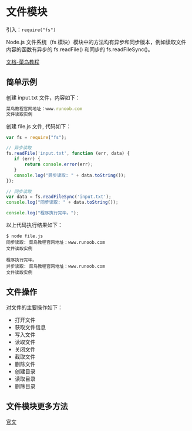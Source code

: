 # 文件模块

引入：`require("fs")`

Node.js 文件系统（fs 模块）模块中的方法均有异步和同步版本，例如读取文件内容的函数有异步的 fs.readFile() 和同步的 fs.readFileSync()。

[文档-菜鸟教程](https://www.runoob.com/nodejs/nodejs-fs.html)

## 简单示例

创建 input.txt 文件，内容如下：

```js
菜鸟教程官网地址：www.runoob.com
文件读取实例
```

创建 file.js 文件, 代码如下：

```js
var fs = require("fs");

// 异步读取
fs.readFile('input.txt', function (err, data) {
   if (err) {
       return console.error(err);
   }
   console.log("异步读取: " + data.toString());
});

// 同步读取
var data = fs.readFileSync('input.txt');
console.log("同步读取: " + data.toString());

console.log("程序执行完毕。");
```

以上代码执行结果如下：

```shell
$ node file.js 
同步读取: 菜鸟教程官网地址：www.runoob.com
文件读取实例

程序执行完毕。
异步读取: 菜鸟教程官网地址：www.runoob.com
文件读取实例
```

## 文件操作

对文件的主要操作如下：

* 打开文件
* 获取文件信息
* 写入文件
* 读取文件
* 关闭文件
* 截取文件
* 删除文件
* 创建目录
* 读取目录
* 删除目录

## 文件模块更多方法

[官文](https://nodejs.org/api/fs.html#fs_fs_rename_oldpath_newpath_callback)

